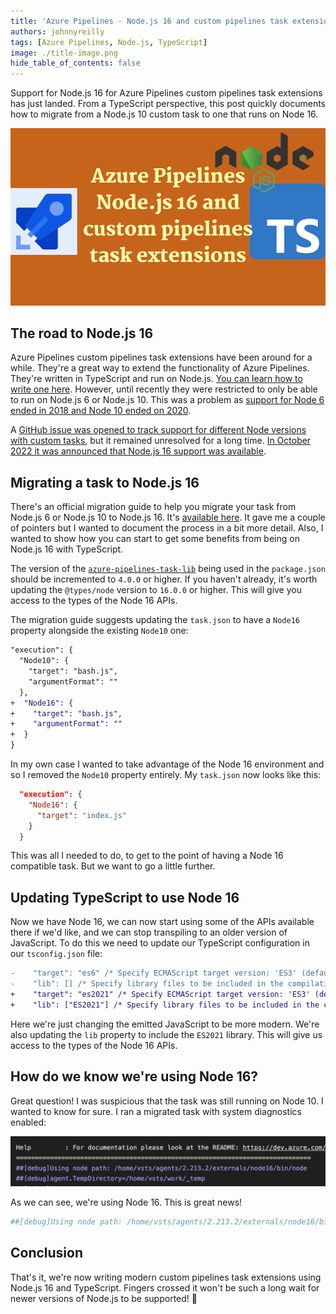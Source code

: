 ```yaml
---
title: 'Azure Pipelines - Node.js 16 and custom pipelines task extensions'
authors: johnnyreilly
tags: [Azure Pipelines, Node.js, TypeScript]
image: ./title-image.png
hide_table_of_contents: false
---
```


Support for Node.js 16 for Azure Pipelines custom pipelines task extensions has just landed. From a TypeScript perspective, this post quickly documents how to migrate from a Node.js 10 custom task to one that runs on Node 16.

![title image reading "Azure Pipelines - Node.js 16 and custom pipelines task extensions" with Azure Pipelines, Node.js and TypeScript logos](title-image.png)

## The road to Node.js 16

Azure Pipelines custom pipelines task extensions have been around for a while. They're a great way to extend the functionality of Azure Pipelines. They're written in TypeScript and run on Node.js. [You can learn how to write one here](https://learn.microsoft.com/en-us/azure/devops/extend/develop/add-build-task?view=azure-devops). However, until recently they were restricted to only be able to run on Node.js 6 or Node.js 10. This was a problem as [support for Node 6 ended in 2018 and Node 10 ended on 2020](https://endoflife.date/nodejs).

A [GitHub issue was opened to track support for different Node versions with custom tasks](https://github.com/microsoft/azure-pipelines-agent/issues/3195), but it remained unresolved for a long time. [In October 2022 it was announced that Node.js 16 support was available](https://learn.microsoft.com/en-us/azure/devops/release-notes/2022/sprint-210-update#node-16-task-runner-in-pipeline-agent).

## Migrating a task to Node.js 16

There's an official migration guide to help you migrate your task from Node.js 6 or Node.js 10 to Node.js 16. It's [available here](https://github.com/microsoft/azure-pipelines-tasks/blob/3ab93334eb3e5c1f3750403e3b6f976909ae45c3/docs/migrateNode16.md). It gave me a couple of pointers but I wanted to document the process in a bit more detail. Also, I wanted to show how you can start to get some benefits from being on Node.js 16 with TypeScript.

The version of the [`azure-pipelines-task-lib`](https://www.npmjs.com/package/azure-pipelines-task-lib) being used in the `package.json` should be incremented to `4.0.0` or higher. If you haven't already, it's worth updating the `@types/node` version to `16.0.0` or higher. This will give you access to the types of the Node 16 APIs.

The migration guide suggests updating the `task.json` to have a `Node16` property alongside the existing `Node10` one:

```diff
"execution": {
  "Node10": {
    "target": "bash.js",
    "argumentFormat": ""
  },
+  "Node16": {
+    "target": "bash.js",
+    "argumentFormat": ""
+  }
}
```

In my own case I wanted to take advantage of the Node 16 environment and so I removed the `Node10` property entirely. My `task.json` now looks like this:

```json
  "execution": {
    "Node16": {
      "target": "index.js"
    }
  }
```

This was all I needed to do, to get to the point of having a Node 16 compatible task. But we want to go a little further.

## Updating TypeScript to use Node 16

Now we have Node 16, we can now start using some of the APIs available there if we'd like, and we can stop transpiling to an older version of JavaScript. To do this we need to update our TypeScript configuration in our `tsconfig.json` file:

```diff
-    "target": "es6" /* Specify ECMAScript target version: 'ES3' (default), 'ES5', 'ES2015', 'ES2016', 'ES2017', 'ES2018', 'ES2019', 'ES2020', or 'ESNEXT'. */,
-    "lib": [] /* Specify library files to be included in the compilation. */,
+    "target": "es2021" /* Specify ECMAScript target version: 'ES3' (default), 'ES5', 'ES2015', 'ES2016', 'ES2017', 'ES2018', 'ES2019', 'ES2020', or 'ESNEXT'. */,
+    "lib": ["ES2021"] /* Specify library files to be included in the compilation. */,
```

Here we're just changing the emitted JavaScript to be more modern. We're also updating the `lib` property to include the `ES2021` library. This will give us access to the types of the Node 16 APIs.

## How do we know we're using Node 16?

Great question! I was suspicious that the task was still running on Node 10. I wanted to know for sure. I ran a migrated task with system diagnostics enabled:

![Screenshot of Azure Pipelines including the text "##[debug]Using node path: /home/vsts/agents/2.213.2/externals/node16/bin/node"](screenshot-azure-pipelines-node-16.png)

As we can see, we're using Node 16. This is great news!

```bash
##[debug]Using node path: /home/vsts/agents/2.213.2/externals/node16/bin/node
```

## Conclusion

That's it, we're now writing modern custom pipelines task extensions using Node.js 16 and TypeScript. Fingers crossed it won't be such a long wait for newer versions of Node.js to be supported! 🤞
